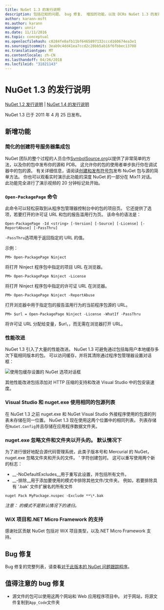 ```yaml
---
title: NuGet 1.3 的发行说明
description: 包括已知的问题、 bug 修复、 增加的功能，以及 DCRs NuGet 1.3 的发行说明。
author: karann-msft
ms.author: karann
manager: unnir
ms.date: 11/11/2016
ms.topic: conceptual
ms.openlocfilehash: c0284fe0afb11bf6465897132cccd160674ea3e1
ms.sourcegitcommit: 3eab9c4dd41ea7ccd2c28bb5ab16f6fbbec13708
ms.translationtype: MT
ms.contentlocale: zh-CN
ms.lasthandoff: 04/26/2018
ms.locfileid: "31821143"
---
```

# <a name="nuget-13-release-notes"></a>NuGet 1.3 的发行说明

[NuGet 1.2 发行说明](../release-notes/nuget-1.2.md) | [NuGet 1.4 的发行说明](../release-notes/nuget-1.4.md)

NuGet 1.3 已于 2011 年 4 月 25 日发布。

## <a name="new-features"></a>新增功能

### <a name="streamlined-package-creation-with-symbol-server-integration"></a>简化的创建符号服务器集成包

NuGet 团队的整个过程的人员合作[SymbolSource.org](http://www.symbolsource.org/)以提供了非常简单的方法，以及你的包中发布你的源和 PDB。 这允许你的包的使用者单步执行你在调试器中的包的源。 有关详细信息，请阅读[创建和发布符号包](../create-packages/symbol-packages.md)发布 NuGet 包与源的简单方法。 你也可以观看实时演示此功能的深度 NuGet 的一部分在 Mix11 对话。 此功能完全进行了演示视频的 20 分钟标记处开始。

### <a name="open-packagepage-command"></a>`Open-PackagePage` 命令

此命令可以轻松获取到从程序包管理器控制台中的包的项目页。 它还提供了选项，若要打开的许可证 URL 和包的报告滥用行为页。
该命令的语法是：

    Open-PackagePage -Id <string> [-Version] [-Source] [-License] [-ReportAbuse] [-PassThru]

`-PassThru`选项用于返回指定的 URL 的值。

示例：

    PM> Open-PackagePage Ninject

将打开 Ninject 程序包中指定的项目 URL 在浏览器。

    PM> Open-PackagePage Ninject -License

将打开 Ninject 程序包中指定的许可证 URL 在浏览器。

    PM> Open-PackagePage Ninject -ReportAbuse

打开浏览器中用于指定包的报告滥用行为的当前程序包源的 URL。

    PM> $url = Open-PackagePage Ninject -License -WhatIf -PassThru

将许可证 URL 分配给变量，$url，，而无需在浏览器打开 URL。

### <a name="performance-improvements"></a>性能改进

NuGet 1.3 引入了大量的性能改进。 NuGet 1.3 可避免通过包括每用户本地缓存多次下载相同版本的包。 可以访问缓存，并将其清除通过程序包管理器设置对话框：

![使用包缓存设置的 NuGet 选项对话框](./media/nuget-options.png)

其他性能改进包括添加对 HTTP 压缩的支持和改进 Visual Studio 中的包安装速度。

### <a name="visual-studio-and-nugetexe-uses-the-same-list-of-package-sources"></a>Visual Studio 和 nuget.exe 使用相同的包源列表

在 NuGet 1.3 之前 nuget.exe 和 NuGet Visual Studio 外接程序使用的包源的列表未存储在同一位置。 NuGet 1.3 现在使用这两个位置中的相同列表。 列表存储在`NuGet.Config`并且存储在应用程序数据文件夹。

### <a name="nugetexe-ignores-files-and-folders-that-start-with--by-default"></a>nuget.exe 忽略文件和文件夹以开头的。 默认情况下

为了进行很好地配合源代码管理系统，此类子版本号和 Mercurial 的 NuGet，nuget.exe 忽略文件夹和开头的文件。 ' 字符创建包时。 这可以重写使用两个新的标志：

* __-NoDefaultExcludes__用于重写此设置，并包括所有文件。
* __-排除__用于添加要使用的模式中排除其他文件/文件夹。 例如，若要排除具有 '.bak' 文件扩展名的所有文件

```
nuget Pack MyPackage.nuspec -Exclude **\*.bak
```  

_注意： 的模式不是默认情况下的递归。_

### <a name="support-for-wix-projects-and-the-net-micro-framework"></a>WiX 项目和.NET Micro Framework 的支持

感谢社区贡献 NuGet 包括对 WiX 项目类型，以及.NET Micro Framework 支持。

## <a name="bug-fixes"></a>Bug 修复

Bug 修复的完整列表，请查看[对于此版本的 NuGet 问题跟踪程序](http://nuget.codeplex.com/workitem/list/advanced?keyword=&status=All&type=All&priority=All&release=NuGet%201.3&assignedTo=All&component=All&sortField=LastUpdatedDate&sortDirection=Descending&page=0)。

## <a name="bug-fixes-worth-noting"></a>值得注意的 bug 修复

* 源文件的包可以使用这两个网站和 Web 应用程序项目中。
对于网站，将源文件复制到`App_Code`文件夹
